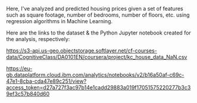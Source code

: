 Here, I've analyzed and predicted housing prices given a set of features such as square footage, number of bedrooms, number of floors, etc. using regression algorithms in Machine Learning.

Here are the links to the dataset & the Python Jupyter notebook created for the analysis, respectively:

https://s3-api.us-geo.objectstorage.softlayer.net/cf-courses-data/CognitiveClass/DA0101EN/coursera/project/kc_house_data_NaN.csv

https://eu-gb.dataplatform.cloud.ibm.com/analytics/notebooks/v2/b16a50af-c69c-47e1-8cba-cda47e89c251/view?access_token=d27a727f3ac97b14e1cadd29883a019f17051575220277b3c39ef3c57b840d60
